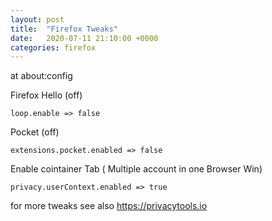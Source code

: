 ```yaml
---
layout: post
title:  "Firefox Tweaks"
date:   2020-07-11 21:10:00 +0000
categories: firefox 
---
```


at about:config 

Firefox Hello (off)

	loop.enable => false

Pocket (off)

	extensions.pocket.enabled => false

Enable cointainer Tab ( Multiple account in one Browser Win)
	
	privacy.userContext.enabled => true	

for more tweaks see also https://privacytools.io
